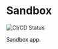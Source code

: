 # Sandbox

![CI/CD Status](https://github.com/jamesmoreton/sandbox/actions/workflows/ci.yml/badge.svg)

Sandbox app.